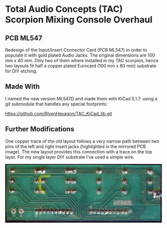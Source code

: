 # Total Audio Concepts (TAC) Scorpion Mixing Console Overhaul
## PCB ML547

Redesign of the Input/Insert Connector Card (PCB ML547) in order to populate it
with gold plated Audio Jacks. The original dimensions are 100 mm x 40 mm. Only
two of them where installed in my TAC scorpion, hence two layouts fit half a
copper plated Eurocard (100 mm x 80 mm) substrate for DIY etching.

## Made With

I named the new version ML547D and made them with KiCad 5.1.7. using a git
submodule that handles any special footprints:

https://github.com/RivenHexagon/TAC_KiCad_lib.git

## Further Modifications

One copper trace of the old layout follows a very narrow path between two pins
of the left and right insert jacks (highlighted in the mirrored PCB image). The
new layout provides this connection with a trace on the top layer. For my single
layer DIY substrate I've used a simple wire.

<img src="https://github.com/RivenHexagon/TAC_ML547/blob/main/ML547C-flip.jpg">
